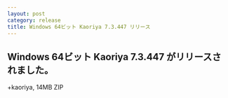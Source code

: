 ```yaml
---
layout: post
category: release
title: Windows 64ビット Kaoriya 7.3.447 リリース
---
```


Windows 64ビット Kaoriya 7.3.447 がリリースされました。
-------------------------------------------------------

+kaoriya, 14MB ZIP
